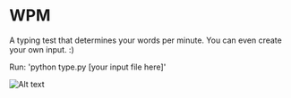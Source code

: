 WPM
===

A typing test that determines your words per minute. You can even create your own input. :)

Run: 'python type.py [your input file here]'

![Alt text](http://i307.photobucket.com/albums/nn284/xLitoRayRay/test_zpscec30719.png "WPM")
